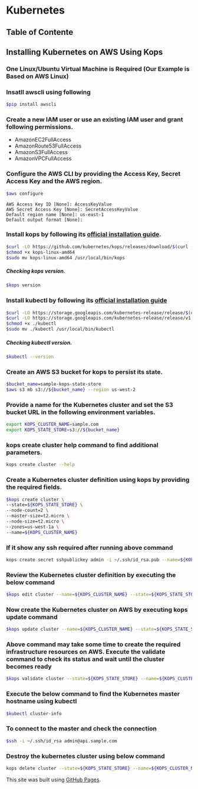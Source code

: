 # Kubernetes
## Table of Contente
## Installing Kubernetes on AWS Using Kops
### One Linux/Ubuntu Virtual Machine is Required (Our Example is Based on AWS Linux)
### Insatll awscli using following 
```sh
$pip install awscli
```
### Create a new IAM user or use an existing IAM user and grant following permissions.
- AmazonEC2FullAccess
- AmazonRoute53FullAccess
- AmazonS3FullAccess
- AmazonVPCFullAccess
### Configure the AWS CLI by providing the Access Key, Secret Access Key and the AWS region.
```sh
$aws configure
```
```
AWS Access Key ID [None]: AccessKeyValue
AWS Secret Access Key [None]: SecretAccessKeyValue
Default region name [None]: us-east-1
Default output format [None]:
```
### Install kops by following its [official installation guide](https://github.com/kubernetes/kops#linux).
```sh
$curl -LO https://github.com/kubernetes/kops/releases/download/$(curl -s https://api.github.com/repos/kubernetes/kops/releases/latest | grep tag_name | cut -d '"' -f 4)/kops-linux-amd64
$chmod +x kops-linux-amd64
$sudo mv kops-linux-amd64 /usr/local/bin/kops
```
##### Checking kops version.
```sh
$kops version
```
### Install kubectl by following its [official installation guide](https://kubernetes.io/docs/tasks/tools/install-kubectl/#install-kubectl-binary-using-curl)
```sh
$curl -LO https://storage.googleapis.com/kubernetes-release/release/$(curl -s https://storage.googleapis.com/kubernetes-release/release/stable.txt)/bin/linux/amd64/kubectl
$curl -LO https://storage.googleapis.com/kubernetes-release/release/v1.12.0/bin/linux/amd64/kubectl
$chmod +x ./kubectl
$sudo mv ./kubectl /usr/local/bin/kubectl
```
##### Checking kubectl version.
```sh
$kubectl --version
```
### Create an AWS S3 bucket for kops to persist its state.
```sh
$bucket_name=sample-kops-state-store
$aws s3 mb s3://${bucket_name} --region us-west-2
```
### Provide a name for the Kubernetes cluster and set the S3 bucket URL in the following environment variables.
```sh
export KOPS_CLUSTER_NAME=sample.com
export KOPS_STATE_STORE=s3://${bucket_name}
```
### kops create cluster help command to find additional parameters.
```sh
kops create cluster --help
```
### Create a Kubernetes cluster definition using kops by providing the required fields.
```sh
$kops create cluster \
--state=${KOPS_STATE_STORE} \
--node-count=2 \
--master-size=t2.micro \
--node-size=t2.micro \
--zones=us-west-1a \
--name=${KOPS_CLUSTER_NAME}
```
### If it show any ssh required after running above command
```sh
kops create secret sshpublickey admin -i ~/.ssh/id_rsa.pub --name=${KOPS_CLUSTER_NAME} --state=${KOPS_STATE_STORE}
```
### Review the Kubernetes cluster definition by executing the below command
```sh
$kops edit cluster --name=${KOPS_CLUSTER_NAME} --state=${KOPS_STATE_STORE}
```
### Now create the Kubernetes cluster on AWS by executing kops update command
```sh
$kops update cluster --name=${KOPS_CLUSTER_NAME} --state=${KOPS_STATE_STORE} --yes
```
### Above command may take some time to create the required infrastructure resources on AWS. Execute the validate command to check its status and wait until the cluster becomes ready
```sh
$kops validate cluster --state=${KOPS_STATE_STORE} --name=${KOPS_CLUSTER_NAME}
```
### Execute the below command to find the Kubernetes master hostname using kubectl
```sh
$kubectl cluster-info
```
### To connect to the master and check the connection
```sh
$ssh -i ~/.ssh/id_rsa admin@api.sample.com
```
### Destroy the kubernetes cluster using below command
```sh
kops delete cluster --state=${KOPS_STATE_STORE} --name=${KOPS_CLUSTER_NAME} --yes
```
This site was built using [GitHub Pages](https://pages.github.com/).
